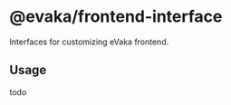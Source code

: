 <!--
SPDX-FileCopyrightText: 2017-2020 City of Espoo

SPDX-License-Identifier: LGPL-2.1-or-later
-->

# @evaka/frontend-interface

Interfaces for customizing eVaka frontend.

## Usage

todo
